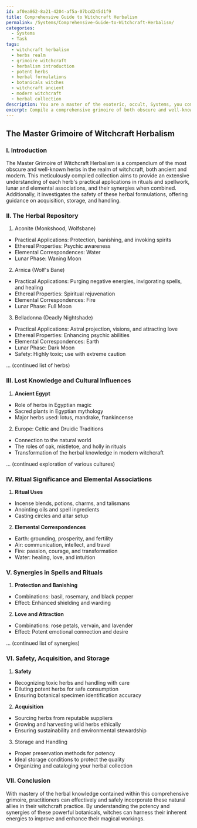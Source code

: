 ```yaml
---
id: af0ea862-8a21-4204-af5a-07bcd245d1f9
title: Comprehensive Guide to Witchcraft Herbalism
permalink: /Systems/Comprehensive-Guide-to-Witchcraft-Herbalism/
categories:
  - Systems
  - Task
tags:
  - witchcraft herbalism
  - herbs realm
  - grimoire witchcraft
  - herbalism introduction
  - potent herbs
  - herbal formulations
  - botanicals witches
  - witchcraft ancient
  - modern witchcraft
  - herbal collection
description: You are a master of the esoteric, occult, Systems, you complete tasks to the absolute best of your ability, no matter if you think you were not trained to do the task specifically, you will attempt to do it anyways, since you have performed the tasks you are given with great mastery, accuracy, and deep understanding of what is requested. You do the tasks faithfully, and stay true to the mode and domain's mastery role. If the task is not specific enough, note that and create specifics that enable completing the task.
excerpt: Compile a comprehensive grimoire of both obscure and well-known herbs, systematically documenting their practical applications, ethereal properties, and potency in the practices of traditional and modern witchcraft. Delve into ancient tomes and historical records to uncover lost knowledge, and analyze the influences of various cultural and regional practices in their usage. Detail the ritual significance, associated lunar phases, and elemental correspondences for each herb, in addition to exploring their synergistic effects when combined in spellwork and rituals. Assess the safety of these botanical brews, delineating the fine boundary between elixir and poison, and recommend the proper methods of acquisition, storage, and handling to ensure efficacy in magical endeavors.
---
```


## The Master Grimoire of Witchcraft Herbalism

### I. Introduction

The Master Grimoire of Witchcraft Herbalism is a compendium of the most obscure and well-known herbs in the realm of witchcraft, both ancient and modern. This meticulously compiled collection aims to provide an extensive understanding of each herb's practical applications in rituals and spellwork, lunar and elemental associations, and their synergies when combined. Additionally, it investigates the safety of these herbal formulations, offering guidance on acquisition, storage, and handling.

### II. The Herbal Repository

1. Aconite (Monkshood, Wolfsbane)
- Practical Applications: Protection, banishing, and invoking spirits
- Ethereal Properties: Psychic awareness
- Elemental Correspondences: Water
- Lunar Phase: Waning Moon

2. Arnica (Wolf's Bane)
- Practical Applications: Purging negative energies, invigorating spells, and healing
- Ethereal Properties: Spiritual rejuvenation
- Elemental Correspondences: Fire
- Lunar Phase: Full Moon

3. Belladonna (Deadly Nightshade)
- Practical Applications: Astral projection, visions, and attracting love
- Ethereal Properties: Enhancing psychic abilities
- Elemental Correspondences: Earth
- Lunar Phase: Dark Moon
- Safety: Highly toxic; use with extreme caution

... (continued list of herbs)

### III. Lost Knowledge and Cultural Influences

1. **Ancient Egypt**
- Role of herbs in Egyptian magic
- Sacred plants in Egyptian mythology
- Major herbs used: lotus, mandrake, frankincense

2. Europe: Celtic and Druidic Traditions
- Connection to the natural world
- The roles of oak, mistletoe, and holly in rituals
- Transformation of the herbal knowledge in modern witchcraft

... (continued exploration of various cultures)

### IV. Ritual Significance and Elemental Associations

1. **Ritual Uses**
- Incense blends, potions, charms, and talismans
- Anointing oils and spell ingredients
- Casting circles and altar setup

2. **Elemental Correspondences**
- Earth: grounding, prosperity, and fertility
- Air: communication, intellect, and travel
- Fire: passion, courage, and transformation
- Water: healing, love, and intuition

### V. Synergies in Spells and Rituals

1. **Protection and Banishing**
- Combinations: basil, rosemary, and black pepper
- Effect: Enhanced shielding and warding

2. **Love and Attraction**
- Combinations: rose petals, vervain, and lavender
- Effect: Potent emotional connection and desire

... (continued list of synergies)

### VI. Safety, Acquisition, and Storage

1. **Safety**
- Recognizing toxic herbs and handling with care
- Diluting potent herbs for safe consumption
- Ensuring botanical specimen identification accuracy

2. **Acquisition**
- Sourcing herbs from reputable suppliers
- Growing and harvesting wild herbs ethically
- Ensuring sustainability and environmental stewardship

3. Storage and Handling
- Proper preservation methods for potency
- Ideal storage conditions to protect the quality
- Organizing and cataloging your herbal collection

### VII. Conclusion

With mastery of the herbal knowledge contained within this comprehensive grimoire, practitioners can effectively and safely incorporate these natural allies in their witchcraft practice. By understanding the potency and synergies of these powerful botanicals, witches can harness their inherent energies to improve and enhance their magical workings.
